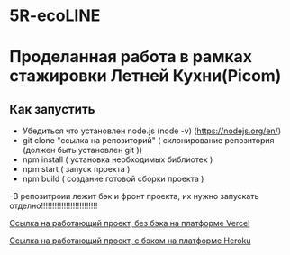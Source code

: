 # 5R-ecoLINE

# Проделанная работа в рамках стажировки Летней Кухни(Picom)

## Как запустить
  - Убедиться что установлен node.js (node -v) (https://nodejs.org/en/)
  - git clone "ссылка на репозиторий" ( склонирование репозитория (должен быть установлен git ))
  - npm install ( установка необходимых библиотек )
  - npm start ( запуск проекта )
  - npm build ( создание готовой сборки проекта )
  
  
  -В репозитроии лежит бэк и фронт проекта, их нужно запускать отделно!!!!!!!!!!!!!!!!!!!!!!!!!

  [Ссылка на работающий проект, без бэка на платформе Vercel ](https://2021-theta.vercel.app/)
  
  [Ссылка на работающий проект, с бэком на платформе Heroku](https://five-r-ecoline.herokuapp.com/)
